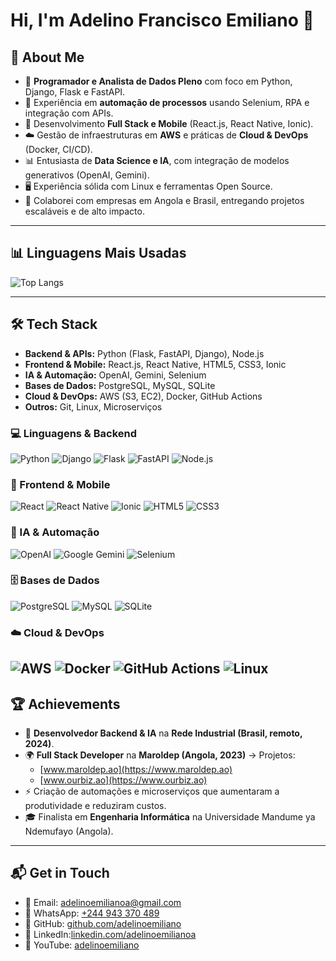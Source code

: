 # Hi, I'm Adelino Francisco Emiliano 👋

## 🚀 About Me

- 🐍 **Programador e Analista de Dados Pleno** com foco em Python, Django, Flask e FastAPI.  
- 🤖 Experiência em **automação de processos** usando Selenium, RPA e integração com APIs.  
- 📱 Desenvolvimento **Full Stack e Mobile** (React.js, React Native, Ionic).  
- ☁️ Gestão de infraestruturas em **AWS** e práticas de **Cloud & DevOps** (Docker, CI/CD).  
- 📊 Entusiasta de **Data Science e IA**, com integração de modelos generativos (OpenAI, Gemini).  
- 🖥️ Experiência sólida com Linux e ferramentas Open Source.  
- 🤝 Colaborei com empresas em Angola e Brasil, entregando projetos escaláveis e de alto impacto.  

---

## 📊 Linguagens Mais Usadas
![Top Langs](https://github-readme-stats.vercel.app/api/top-langs/?username=adelinoemiliano&layout=compact&theme=tokyonight)

---

## 🛠 Tech Stack
- **Backend & APIs:** Python (Flask, FastAPI, Django), Node.js  
- **Frontend & Mobile:** React.js, React Native, HTML5, CSS3, Ionic  
- **IA & Automação:** OpenAI, Gemini, Selenium  
- **Bases de Dados:** PostgreSQL, MySQL, SQLite  
- **Cloud & DevOps:** AWS (S3, EC2), Docker, GitHub Actions  
- **Outros:** Git, Linux, Microserviços  

### 💻 Linguagens & Backend 
![Python](https://img.shields.io/badge/Python-3776AB?style=for-the-badge&logo=python&logoColor=white) ![Django](https://img.shields.io/badge/Django-092E20?style=for-the-badge&logo=django&logoColor=white) ![Flask](https://img.shields.io/badge/Flask-000000?style=for-the-badge&logo=flask&logoColor=white) ![FastAPI](https://img.shields.io/badge/FastAPI-009688?style=for-the-badge&logo=fastapi&logoColor=white) ![Node.js](https://img.shields.io/badge/Node.js-339933?style=for-the-badge&logo=node.js&logoColor=white) 

### 🎨 Frontend & Mobile
![React](https://img.shields.io/badge/React-20232A?style=for-the-badge&logo=react&logoColor=61DAFB) ![React Native](https://img.shields.io/badge/React%20Native-20232A?style=for-the-badge&logo=react&logoColor=61DAFB) ![Ionic](https://img.shields.io/badge/Ionic-3880FF?style=for-the-badge&logo=ionic&logoColor=white) ![HTML5](https://img.shields.io/badge/HTML5-E34F26?style=for-the-badge&logo=html5&logoColor=white) ![CSS3](https://img.shields.io/badge/CSS3-1572B6?style=for-the-badge&logo=css3&logoColor=white) 

### 🤖 IA & Automação 
![OpenAI](https://img.shields.io/badge/OpenAI-412991?style=for-the-badge&logo=openai&logoColor=white) ![Google Gemini](https://img.shields.io/badge/Gemini-4285F4?style=for-the-badge&logo=google&logoColor=white) ![Selenium](https://img.shields.io/badge/Selenium-43B02A?style=for-the-badge&logo=selenium&logoColor=white) 

### 🗄️ Bases de Dados 
![PostgreSQL](https://img.shields.io/badge/PostgreSQL-4169E1?style=for-the-badge&logo=postgresql&logoColor=white) ![MySQL](https://img.shields.io/badge/MySQL-4479A1?style=for-the-badge&logo=mysql&logoColor=white) ![SQLite](https://img.shields.io/badge/SQLite-003B57?style=for-the-badge&logo=sqlite&logoColor=white) 

### ☁️ Cloud & DevOps 
![AWS](https://img.shields.io/badge/AWS-232F3E?style=for-the-badge&logo=amazon-aws&logoColor=white) ![Docker](https://img.shields.io/badge/Docker-2496ED?style=for-the-badge&logo=docker&logoColor=white) ![GitHub Actions](https://img.shields.io/badge/GitHub%20Actions-2088FF?style=for-the-badge&logo=githubactions&logoColor=white) ![Linux](https://img.shields.io/badge/Linux-FCC624?style=for-the-badge&logo=linux&logoColor=black)
---

## 🏆 Achievements
- 🏅 **Desenvolvedor Backend & IA** na **Rede Industrial (Brasil, remoto, 2024)**.  
- 🌍 **Full Stack Developer** na **Maroldep (Angola, 2023)** → Projetos:  
  - [www.maroldep.ao](https://www.maroldep.ao)  
  - [www.ourbiz.ao](https://www.ourbiz.ao)  
- ⚡ Criação de automações e microserviços que aumentaram a produtividade e reduziram custos.  
- 🎓 Finalista em **Engenharia Informática** na Universidade Mandume ya Ndemufayo (Angola).  

---
## 📬 Get in Touch
- 📧 Email: [adelinoemilianoa@gmail.com](mailto:adelinoemilianoa@gmail.com)  
- 📱 WhatsApp: [+244 943 370 489](https://wa.me/244943370489)  
- 🐙 GitHub: [github.com/adelinoemiliano](https://github.com/adelinoemiliano)  
- 💼 LinkedIn:[linkedin.com/adelinoemilianoa](https://linkedin.com/adelinoemilianoa) 
- 🎥 YouTube: [adelinoemiliano](https://youtube.com/@adelinoemiliano)  
```
